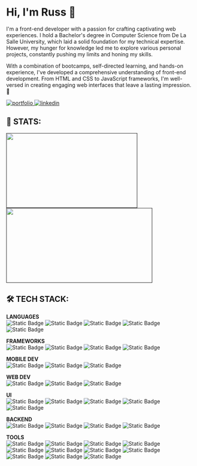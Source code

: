 # Hi, I'm Russ 👋
I'm a front-end developer with a passion for crafting captivating web experiences. I hold a Bachelor's degree in Computer Science from De La Salle University, which laid a solid foundation for my technical expertise. However, my hunger for knowledge led me to explore various personal projects, constantly pushing my limits and honing my skills. 

With a combination of bootcamps, self-directed learning, and hands-on experience, I've developed a comprehensive understanding of front-end development. From HTML and CSS to JavaScript frameworks, I'm well-versed in creating engaging web interfaces that leave a lasting impression. 🚀


<a href="https://russhenson.com/" target="_blank">
<img src="https://img.shields.io/badge/WEB_PORTFOLIO-%23FFa200?style=for-the-badge&logo=netlify&logoColor=%23fff" alt="portfolio" />
</a>
<a href="https://www.linkedin.com/in/russ-henson/" target="_blank">
<img src="https://img.shields.io/badge/LINKEDIN-%230A66C2?style=for-the-badge&logo=linkedin&logoColor=%23fff" alt="linkedin" />
</a>


## 🚀 STATS:
<a href="">
  <img height=200 width=350 align="center" src="https://github-readme-streak-stats.herokuapp.com/?user=russhenson&theme=onedark&hide_border=true" />
</a>


<a href="">
  <img height=200 width=390 align="center" src="https://github-readme-stats-nine-mu-21.vercel.app/api?username=russhenson&theme=onedark&show_icons=true&hide_border=true&count_private=true&hide=stars,issues&show=prs_merged_percentage" />
</a>
<!-- <a href="">
  <img height=200 align="center" src="https://github-readme-stats-nine-mu-21.vercel.app/api/top-langs/?username=russhenson&theme=onedark&layout=compact&hide_border=true" />
</a> -->



## 🛠️ TECH STACK:

**LANGUAGES** <br/>
![Static Badge](https://img.shields.io/badge/JAVASCRIPT-%23F7DF1E?style=for-the-badge&logo=javascript&logoColor=%231a1a1a) ![Static Badge](https://img.shields.io/badge/TYPESCRIPT-%233178C6?style=for-the-badge&logo=typescript&logoColor=%23FFF) ![Static Badge](https://img.shields.io/badge/PYTHON-%233776AB?style=for-the-badge&logo=python&logoColor=%23FFF) ![Static Badge](https://img.shields.io/badge/C-%23A8B9CC?style=for-the-badge&logo=c&logoColor=%23fff) ![Static Badge](https://img.shields.io/badge/JAVA-%23fff?style=for-the-badge&logo=openjdk&logoColor=%231a1a1a)

**FRAMEWORKS** <br/>
![Static Badge](https://img.shields.io/badge/REACTJS-%2361DAFB?style=for-the-badge&logo=react&logoColor=%231a1a1a) ![Static Badge](https://img.shields.io/badge/REACT_NATIVE-%2361DAFB?style=for-the-badge&logo=react&logoColor=%231a1a1a) ![Static Badge](https://img.shields.io/badge/NEXTJS-%23000000?style=for-the-badge&logo=nextdotjs&logoColor=%23FFF) ![Static Badge](https://img.shields.io/badge/VUEJS-%234FC08D?style=for-the-badge&logo=vuedotjs&logoColor=%23FFF)

**MOBILE DEV** <br/>
![Static Badge](https://img.shields.io/badge/XCODE-%23147EFB?style=for-the-badge&logo=xcode&logoColor=%23FFF) ![Static Badge](https://img.shields.io/badge/ANDROID_STUDIO-%233DDC84?style=for-the-badge&logo=androidstudio&logoColor=%23fff) ![Static Badge](https://img.shields.io/badge/FASTLANE-%2300F200?style=for-the-badge&logo=fastlane&logoColor=%23FFF)

**WEB DEV** <br/>
![Static Badge](https://img.shields.io/badge/HTML5-%23E34F26?style=for-the-badge&logo=html5&logoColor=%23FFF) ![Static Badge](https://img.shields.io/badge/CSS3-%231572B6?style=for-the-badge&logo=css3&logoColor=%23FFF) ![Static Badge](https://img.shields.io/badge/JQUERY-%230769AD?style=for-the-badge&logo=jquery&logoColor=%23FFF)

**UI** <br/> 
![Static Badge](https://img.shields.io/badge/TAILWIND-%2306B6D4?style=for-the-badge&logo=tailwindcss&logoColor=%23FFF) ![Static Badge](https://img.shields.io/badge/MUI-%23007FFF?style=for-the-badge&logo=mui&logoColor=%23FFF) ![Static Badge](https://img.shields.io/badge/BOOTSTRAP-%237952B3?style=for-the-badge&logo=bootstrap&logoColor=%23FFF)  ![Static Badge](https://img.shields.io/badge/SASS-%23CC6699?style=for-the-badge&logo=sass&logoColor=%23FFF) ![Static Badge](https://img.shields.io/badge/FRAMER_MOTION-%230055FF?style=for-the-badge&logo=framer&logoColor=%23fff)

**BACKEND** <br/>
![Static Badge](https://img.shields.io/badge/MYSQL-%234479A1?style=for-the-badge&logo=mysql&logoColor=%23FFF) ![Static Badge](https://img.shields.io/badge/MONGODB-%2347A248?style=for-the-badge&logo=mongodb&logoColor=%23FFF) ![Static Badge](https://img.shields.io/badge/FIREBASE-%23FFCA28?style=for-the-badge&logo=firebase&logoColor=%231a1a1a) ![Static Badge](https://img.shields.io/badge/NODEJS-%23339933?style=for-the-badge&logo=nodedotjs&logoColor=%23FFF) 

**TOOLS** <br/>
![Static Badge](https://img.shields.io/badge/VSCODE-%23007ACC?style=for-the-badge&logo=visualstudiocode&logoColor=%23fff) ![Static Badge](https://img.shields.io/badge/FIGMA-%23F24E1E?style=for-the-badge&logo=figma&logoColor=%23FFF) ![Static Badge](https://img.shields.io/badge/ADOBE_XD-%23FF61F6?style=for-the-badge&logo=adobexd&logoColor=%23FFF) ![Static Badge](https://img.shields.io/badge/PHOTOSHOP-%2331A8FF?style=for-the-badge&logo=adobephotoshop&logoColor=%23FFF) ![Static Badge](https://img.shields.io/badge/ILLUSTRATOR-%23FF9A00?style=for-the-badge&logo=adobeillustrator&logoColor=%23FFF) ![Static Badge](https://img.shields.io/badge/LIGHTROOM-%2331A8FF?style=for-the-badge&logo=adobelightroom&logoColor=%23FFF) ![Static Badge](https://img.shields.io/badge/BLENDER-%23F5792A?style=for-the-badge&logo=blender&logoColor=%23fff) ![Static Badge](https://img.shields.io/badge/VERCEL-%23000?style=for-the-badge&logo=vercel&logoColor=%23FFF) ![Static Badge](https://img.shields.io/badge/NETLIFY-%2300C7B7?style=for-the-badge&logo=netlify&logoColor=%23FFF) ![Static Badge](https://img.shields.io/badge/GIT-%23F05032?style=for-the-badge&logo=git&logoColor=%23FFF) ![Static Badge](https://img.shields.io/badge/GITHUB-%23181717?style=for-the-badge&logo=github&logoColor=%23fff)













<!--
**russhenson/russhenson** is a ✨ _special_ ✨ repository because its `README.md` (this file) appears on your GitHub profile.

Here are some ideas to get you started:


- 🔭 I’m currently working on ...
- 🌱 I’m currently learning ...
- 👯 I’m looking to collaborate on ...
- 🤔 I’m looking for help with ...
- 💬 Ask me about ...
- 📫 How to reach me: ...
- 😄 Pronouns: ...
- ⚡ Fun fact: ...
-->
